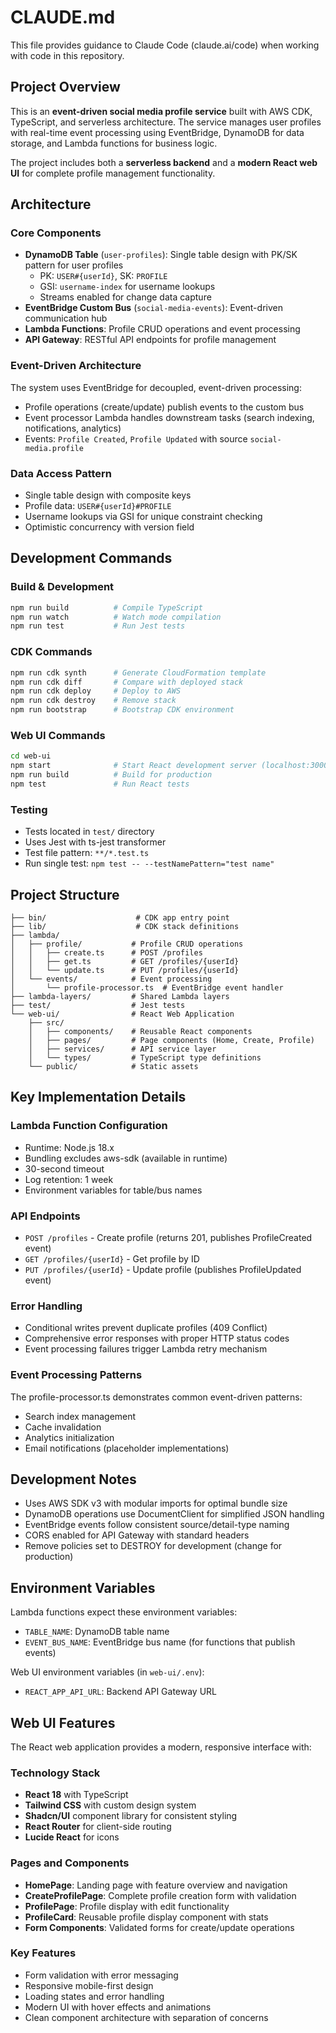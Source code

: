 # CLAUDE.md

This file provides guidance to Claude Code (claude.ai/code) when working with code in this repository.

## Project Overview

This is an **event-driven social media profile service** built with AWS CDK, TypeScript, and serverless architecture. The service manages user profiles with real-time event processing using EventBridge, DynamoDB for data storage, and Lambda functions for business logic.

The project includes both a **serverless backend** and a **modern React web UI** for complete profile management functionality.

## Architecture

### Core Components
- **DynamoDB Table** (`user-profiles`): Single table design with PK/SK pattern for user profiles
  - PK: `USER#{userId}`, SK: `PROFILE`
  - GSI: `username-index` for username lookups
  - Streams enabled for change data capture
- **EventBridge Custom Bus** (`social-media-events`): Event-driven communication hub
- **Lambda Functions**: Profile CRUD operations and event processing
- **API Gateway**: RESTful API endpoints for profile management

### Event-Driven Architecture
The system uses EventBridge for decoupled, event-driven processing:
- Profile operations (create/update) publish events to the custom bus
- Event processor Lambda handles downstream tasks (search indexing, notifications, analytics)
- Events: `Profile Created`, `Profile Updated` with source `social-media.profile`

### Data Access Pattern
- Single table design with composite keys
- Profile data: `USER#{userId}#PROFILE`
- Username lookups via GSI for unique constraint checking
- Optimistic concurrency with version field

## Development Commands

### Build & Development
```bash
npm run build          # Compile TypeScript
npm run watch          # Watch mode compilation
npm run test           # Run Jest tests
```

### CDK Commands
```bash
npm run cdk synth      # Generate CloudFormation template
npm run cdk diff       # Compare with deployed stack
npm run cdk deploy     # Deploy to AWS
npm run cdk destroy    # Remove stack
npm run bootstrap      # Bootstrap CDK environment
```

### Web UI Commands
```bash
cd web-ui
npm start              # Start React development server (localhost:3000)
npm run build          # Build for production
npm test               # Run React tests
```

### Testing
- Tests located in `test/` directory
- Uses Jest with ts-jest transformer
- Test file pattern: `**/*.test.ts`
- Run single test: `npm test -- --testNamePattern="test name"`

## Project Structure

```
├── bin/                    # CDK app entry point
├── lib/                    # CDK stack definitions
├── lambda/
│   ├── profile/           # Profile CRUD operations
│   │   ├── create.ts      # POST /profiles
│   │   ├── get.ts         # GET /profiles/{userId}
│   │   └── update.ts      # PUT /profiles/{userId}
│   └── events/            # Event processing
│       └── profile-processor.ts  # EventBridge event handler
├── lambda-layers/         # Shared Lambda layers
├── test/                  # Jest tests
└── web-ui/                # React Web Application
    ├── src/
    │   ├── components/    # Reusable React components
    │   ├── pages/         # Page components (Home, Create, Profile)
    │   ├── services/      # API service layer
    │   └── types/         # TypeScript type definitions
    └── public/            # Static assets
```

## Key Implementation Details

### Lambda Function Configuration
- Runtime: Node.js 18.x
- Bundling excludes aws-sdk (available in runtime)
- 30-second timeout
- Log retention: 1 week
- Environment variables for table/bus names

### API Endpoints
- `POST /profiles` - Create profile (returns 201, publishes ProfileCreated event)
- `GET /profiles/{userId}` - Get profile by ID
- `PUT /profiles/{userId}` - Update profile (publishes ProfileUpdated event)

### Error Handling
- Conditional writes prevent duplicate profiles (409 Conflict)
- Comprehensive error responses with proper HTTP status codes
- Event processing failures trigger Lambda retry mechanism

### Event Processing Patterns
The profile-processor.ts demonstrates common event-driven patterns:
- Search index management
- Cache invalidation
- Analytics initialization
- Email notifications (placeholder implementations)

## Development Notes

- Uses AWS SDK v3 with modular imports for optimal bundle size
- DynamoDB operations use DocumentClient for simplified JSON handling
- EventBridge events follow consistent source/detail-type naming
- CORS enabled for API Gateway with standard headers
- Remove policies set to DESTROY for development (change for production)

## Environment Variables

Lambda functions expect these environment variables:
- `TABLE_NAME`: DynamoDB table name
- `EVENT_BUS_NAME`: EventBridge bus name (for functions that publish events)

Web UI environment variables (in `web-ui/.env`):
- `REACT_APP_API_URL`: Backend API Gateway URL

## Web UI Features

The React web application provides a modern, responsive interface with:

### Technology Stack
- **React 18** with TypeScript
- **Tailwind CSS** with custom design system
- **Shadcn/UI** component library for consistent styling
- **React Router** for client-side routing
- **Lucide React** for icons

### Pages and Components
- **HomePage**: Landing page with feature overview and navigation
- **CreateProfilePage**: Complete profile creation form with validation
- **ProfilePage**: Profile display with edit functionality
- **ProfileCard**: Reusable profile display component with stats
- **Form Components**: Validated forms for create/update operations

### Key Features
- Form validation with error messaging
- Responsive mobile-first design
- Loading states and error handling
- Modern UI with hover effects and animations
- Clean component architecture with separation of concerns